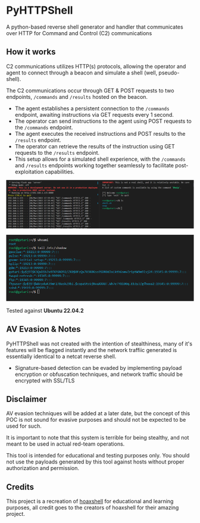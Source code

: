 # PyHTTPShell
A python-based reverse shell generator and handler that communicates over HTTP for Command and Control (C2) communications

## How it works
C2 communications utilizes HTTP(s) protocols, allowing the operator and agent to connect through a beacon and simulate a shell (well, pseudo-shell).

The C2 communications occur through GET & POST requests to two endpoints, `/commands` and `/results` hosted on the beacon.

- The agent establishes a persistent connection to the `/commands` endpoint, awaiting instructions via GET requests every 1 second.
- The operator can send instructions to the agent using POST requests to the `/commands` endpoint.
- The agent executes the received instructions and POST results to the `/results` endpoint.
- The operator can retrieve the results of the instruction using GET requests to the `/results` endpoint.
- This setup allows for a simulated shell experience, with the `/commands` and `/results` endpoints working together seamlessly to facilitate post-exploitation capabilities.

![img](img/2ec3b57edee929ab0ea1a9ca0138e4ac.png)

![img](img/af7703f0bad57a49c69912ee1a067422.png)

Tested against **Ubuntu 22.04.2**

## AV Evasion & Notes
PyHTTPShell was not created with the intention of stealthiness, many of it's features will be flagged instantly and the network traffiic generated is essentially identical to a netcat reverse shell. 
- Signature-based detection can be evaded by implementing payload encryption or obfuscation techniques, and network traffic should be encrypted with SSL/TLS

## Disclaimer
AV evasion techniques will be added at a later date, but the concept of this POC is not sound for evasive purposes and should not be expected to be used for such.

It is important to note that this system is terrible for being stealthy, and not meant to be used in actual red-team operations. 

This tool is intended for educational and testing purposes only. You should not use the payloads generated by this tool against hosts without proper authorization and permission.



## Credits
This project is a recreation of [hoaxshell](https://github.com/t3l3machus/hoaxshell) for educational and learning purposes, all credit goes to the creators of hoaxshell for their amazing project.

